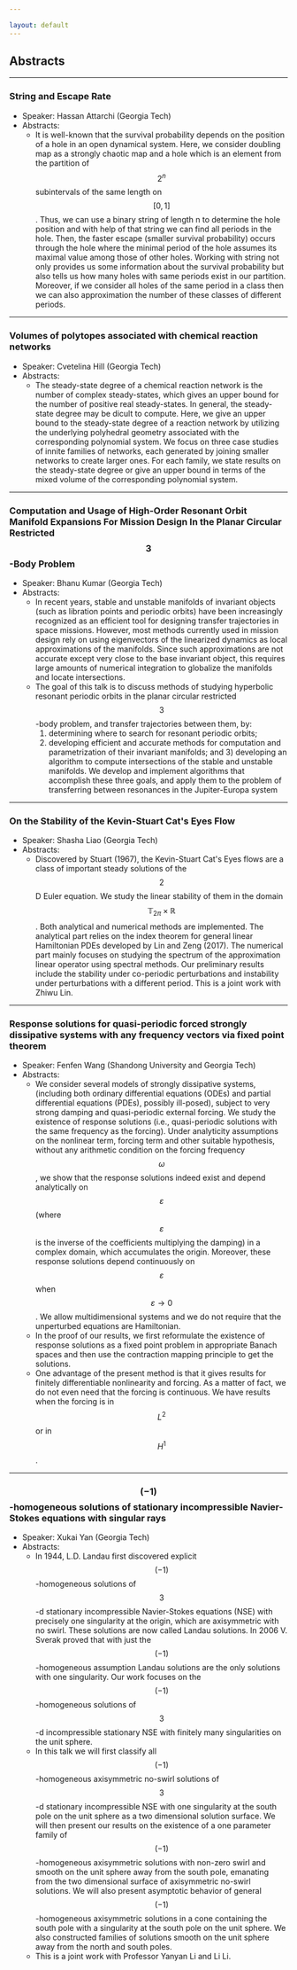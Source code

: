 ```yaml
---

layout: default
---
```


## Abstracts

---
### String and Escape Rate
  + Speaker: Hassan Attarchi (Georgia Tech)
  + Abstracts:
    - It is well-known that the survival probability depends on the position of a hole in an open dynamical system.
      Here, we consider doubling map as a strongly chaotic map and a hole which is an element from the partition of $$2^n$$ subintervals of the same length on $$[0, 1]$$.
      Thus, we can use a binary string of length n to determine the hole position and with help of that string we can find all periods in the hole. Then, the faster escape (smaller survival probability) occurs through the hole where the minimal period of the hole assumes its maximal value among those of other holes.
      Working with string not only provides us some information about the survival probability but also tells us how many holes with same periods exist in our partition.
      Moreover, if we consider all holes of the same period in a class then we can also approximation the number of these classes of different periods.


---
### Volumes of polytopes associated with chemical reaction networks 
  + Speaker: Cvetelina Hill (Georgia Tech)
  + Abstracts:
    - The steady-state degree of a chemical reaction network is the number of complex steady-states,
        which gives an upper bound for the number of positive real steady-states.
        In general, the steady-state degree may be dicult to compute.
        Here, we give an upper bound to the steady-state degree of a reaction network by utilizing the underlying polyhedral geometry associated with the corresponding polynomial system.
        We focus on three case studies of innite families of networks, each generated by joining smaller networks to create larger ones.
        For each family, we state results on the steady-state degree or give an upper bound in terms of the mixed volume of the corresponding polynomial system.


---
### Computation and Usage of High-Order Resonant Orbit Manifold Expansions For Mission Design In the Planar Circular Restricted $$3$$-Body Problem
  + Speaker: Bhanu Kumar (Georgia Tech)
  + Abstracts:
    - In recent years, stable and unstable manifolds of invariant objects (such as libration points and periodic orbits) have been increasingly recognized as an efficient tool for designing transfer trajectories in space missions.
      However, most methods currently used in mission design rely on using eigenvectors of the linearized dynamics as local approximations of the manifolds.
      Since such approximations are not accurate except very close to the base invariant object, this requires large amounts of numerical integration to globalize the manifolds and locate intersections.
    - The goal of this talk is to discuss methods of studying hyperbolic resonant periodic orbits in the planar circular restricted $$3$$-body problem, and transfer trajectories between them, by:
      1) determining where to search for resonant periodic orbits;
      2) developing efficient and accurate methods for computation and parametrization of their invariant manifolds;
      and 3) developing an algorithm to compute intersections of the stable and unstable manifolds.
      We develop and implement algorithms that accomplish these three goals, and apply them to the problem of transferring between resonances in the Jupiter-Europa system

---
### On the Stability of the Kevin-Stuart Cat's Eyes Flow
  + Speaker: Shasha Liao (Georgia Tech)
  + Abstracts:
    - Discovered by Stuart (1967), the Kevin-Stuart Cat's Eyes flows are a class of important steady solutions of the $$2$$D Euler equation.
      We study the linear stability of them  in the domain $$\mathbb{T}_{2\pi} \times \mathbb{R}$$.
      Both analytical and numerical methods are implemented.
      The analytical part relies on the index theorem for general linear Hamiltonian PDEs developed by Lin and Zeng (2017).
      The numerical part mainly focuses on studying the spectrum of the approximation linear operator using spectral methods.
      Our preliminary results include the stability under co-periodic perturbations and instability under perturbations with a different period.
      This is a joint work with Zhiwu Lin.

---
### Response solutions for quasi-periodic forced strongly dissipative systems with any frequency vectors via fixed point theorem
  + Speaker: Fenfen Wang (Shandong University and Georgia Tech)
  + Abstracts:
    - We consider several models of strongly dissipative systems,
      (including both ordinary differential equations (ODEs) and partial differential equations (PDEs), possibly ill-posed),
      subject to very strong damping and quasi-periodic external forcing.
      We study the existence of response solutions (i.e., quasi-periodic solutions with the same frequency as the forcing).
      Under analyticity assumptions on the nonlinear term, forcing term and other suitable hypothesis, without
      any arithmetic condition on the forcing frequency $$\omega$$,
      we show that the response solutions indeed exist and depend analytically on $$\varepsilon$$
      (where $$\varepsilon$$ is the inverse of the coefficients multiplying the damping)
      in a complex domain, which accumulates the origin.
      Moreover, these response solutions depend continuously on $$\varepsilon$$ when $$\varepsilon\rightarrow 0$$.
      We allow multidimensional systems and we do not require that the unperturbed equations are Hamiltonian.
    - In the proof of our results, we first reformulate the existence of response solutions as a fixed point problem
      in appropriate Banach spaces and then use the contraction mapping principle to get the solutions.
    - One advantage of the present method is that it gives results for finitely differentiable nonlinearity and forcing.
      As a matter of fact, we do not even need that the forcing is continuous.
      We have results when the forcing is in $$L^2$$ or in $$H^1$$.

---
### $$(-1)$$-homogeneous solutions of stationary incompressible Navier-Stokes equations with singular rays
  + Speaker: Xukai Yan (Georgia Tech)
  + Abstracts:
    - In 1944, L.D. Landau first discovered explicit $$(-1)$$-homogeneous solutions of $$3$$-d stationary incompressible Navier-Stokes equations (NSE) with precisely one singularity at the origin, which are axisymmetric with no swirl.
      These solutions are now called Landau solutions.
      In 2006 V. Sverak proved that with just the $$(-1)$$-homogeneous assumption Landau solutions are the only solutions with one singularity. Our work focuses on the $$(-1)$$-homogeneous solutions of $$3$$-d incompressible stationary NSE with finitely many singularities on the unit sphere.
    - In this talk we will first classify all $$(-1)$$-homogeneous axisymmetric no-swirl solutions of $$3$$-d  stationary incompressible NSE with one singularity at the south pole on the unit sphere as a two dimensional solution surface.
      We will then present our results on the existence of a one parameter family of $$(-1)$$-homogeneous axisymmetric solutions with non-zero swirl and smooth on the unit sphere away from the south pole, emanating from the two dimensional surface of axisymmetric no-swirl solutions.
      We will also present asymptotic behavior of general $$(-1)$$-homogeneous axisymmetric solutions in a cone containing the south pole with a singularity at the south pole on the unit sphere.
      We also constructed families of solutions smooth on the unit sphere away from the north and south poles.
    - This is a joint work with Professor Yanyan Li and Li Li.

